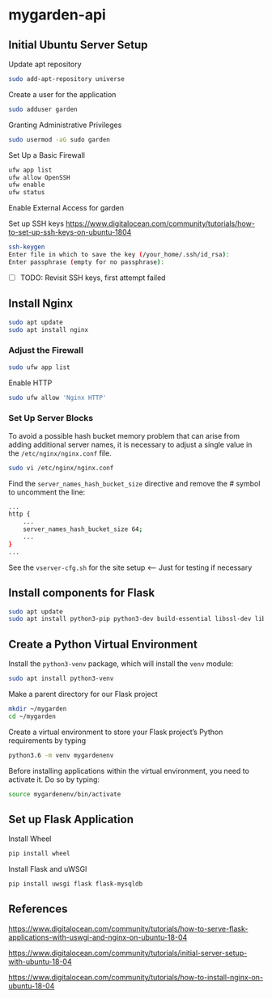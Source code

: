 # mygarden-api

## Initial Ubuntu Server Setup

Update apt repository

```bash
sudo add-apt-repository universe
```

Create a user for the application

```bash
sudo adduser garden
```

Granting Administrative Privileges

```bash
sudo usermod -aG sudo garden
```

Set Up a Basic Firewall

```bash
ufw app list
ufw allow OpenSSH
ufw enable
ufw status
```

Enable External Access for garden

Set up SSH keys <https://www.digitalocean.com/community/tutorials/how-to-set-up-ssh-keys-on-ubuntu-1804>

```bash
ssh-keygen
Enter file in which to save the key (/your_home/.ssh/id_rsa):
Enter passphrase (empty for no passphrase):
```

- [ ] TODO: Revisit SSH keys, first attempt failed

## Install Nginx

```bash
sudo apt update
sudo apt install nginx
```

### Adjust the Firewall

```bash
sudo ufw app list
```

Enable HTTP

```bash
sudo ufw allow 'Nginx HTTP'
```

### Set Up Server Blocks

To avoid a possible hash bucket memory problem that can arise from adding additional server names, it is necessary to adjust a single value in the `/etc/nginx/nginx.conf` file.

```bash
sudo vi /etc/nginx/nginx.conf
```

Find the `server_names_hash_bucket_size` directive and remove the # symbol to uncomment the line:

```bash
...
http {
    ...
    server_names_hash_bucket_size 64;
    ...
}
...
```

See the `vserver-cfg.sh` for the site setup  <-- Just for testing if necessary

## Install components for Flask

```bash
sudo apt update
sudo apt install python3-pip python3-dev build-essential libssl-dev libffi-dev python3-setuptools
```

## Create a Python Virtual Environment

Install the `python3-venv` package, which will install the `venv` module:

```bash
sudo apt install python3-venv
```

Make a parent directory for our Flask project

```bash
mkdir ~/mygarden
cd ~/mygarden
```

Create a virtual environment to store your Flask project’s Python requirements by typing

```bash
python3.6 -m venv mygardenenv
```

Before installing applications within the virtual environment, you need to activate it. Do so by typing:

```bash
source mygardenenv/bin/activate
```

## Set up Flask Application

Install Wheel

```bash
pip install wheel
```

Install Flask and uWSGI

```bash
pip install uwsgi flask flask-mysqldb
```

## References

<https://www.digitalocean.com/community/tutorials/how-to-serve-flask-applications-with-uswgi-and-nginx-on-ubuntu-18-04>

<https://www.digitalocean.com/community/tutorials/initial-server-setup-with-ubuntu-18-04>

<https://www.digitalocean.com/community/tutorials/how-to-install-nginx-on-ubuntu-18-04>
